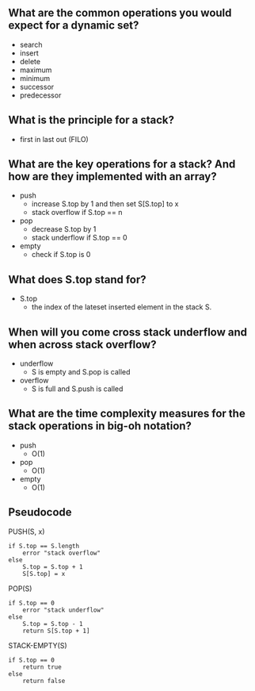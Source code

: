 ## What are the common operations you would expect for a dynamic set?
- search
- insert
- delete
- maximum
- minimum
- successor
- predecessor

## What is the principle for a stack?
- first in last out (FILO)

## What are the key operations for a stack? And how are they implemented with an array?
- push
  - increase S.top by 1 and then set S[S.top] to x
  - stack overflow if S.top == n
- pop
  - decrease S.top by 1
  - stack underflow if S.top == 0
- empty
  - check if S.top is 0

## What does S.top stand for?
- S.top
  - the index of the lateset inserted element in the stack S.

## When will you come cross stack underflow and when across stack overflow?
- underflow
  - S is empty and S.pop is called
- overflow
  - S is full and S.push is called

## What are the time complexity measures for the stack operations in big-oh notation?
- push
  - O(1)
- pop
  - O(1)
- empty
  - O(1)

## Pseudocode
PUSH(S, x)
```
if S.top == S.length
    error "stack overflow"
else
    S.top = S.top + 1
    S[S.top] = x
```

POP(S)
```
if S.top == 0
    error "stack underflow"
else
    S.top = S.top - 1
    return S[S.top + 1]
```

STACK-EMPTY(S)
```
if S.top == 0
    return true
else
    return false
```
